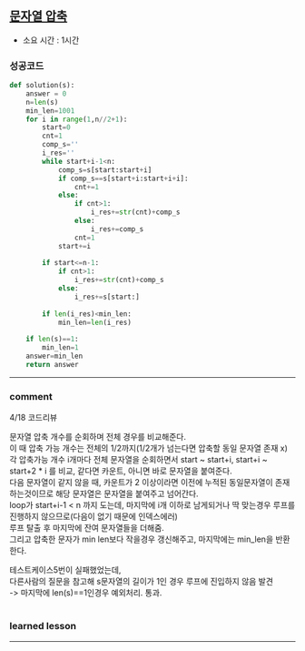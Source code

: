 
## [문자열 압축](https://programmers.co.kr/learn/courses/30/lessons/60057?language=python3#)
* 소요 시간 :  1시간

### 성공코드
```python
def solution(s):
    answer = 0
    n=len(s)
    min_len=1001
    for i in range(1,n//2+1):
        start=0
        cnt=1
        comp_s=''
        i_res=''
        while start+i-1<n:
            comp_s=s[start:start+i]
            if comp_s==s[start+i:start+i+i]:
                cnt+=1
            else:
                if cnt>1:
                    i_res+=str(cnt)+comp_s
                else:
                    i_res+=comp_s
                cnt=1
            start+=i
        
        if start<=n-1:
            if cnt>1:
                i_res+=str(cnt)+comp_s
            else:
                i_res+=s[start:]
        
        if len(i_res)<min_len:
            min_len=len(i_res)
    
    if len(s)==1:
        min_len=1
    answer=min_len
    return answer
```

----------------------------------------------------------------------------
### comment 
4/18 코드리뷰    

문자열 압축 개수를 순회하며 전체 경우를 비교해준다.   
이 때 압축 가능 개수는 전체의 1/2까지(1/2개가 넘는다면 압축할 동일 문자열 존재 x)   
각 압축가능 개수 i개마다 전체 문자열을 순회하면서 start ~ start+i, start+i ~ start+2 * i 를 비교, 같다면 카운트, 아니면 바로 문자열을 붙여준다.   
다음 문자열이 같지 않을 때, 카운트가 2 이상이라면 이전에 누적된 동일문자열이 존재하는것이므로 해당 문자열은 문자열을 붙여주고 넘어간다.  
loop가 start+i-1 < n 까지 도는데, 마지막에 i개 이하로 남게되거나 딱 맞는경우 루프를 진행하지 않으므로(다음이 없기 때문에 인덱스에러)    
루프 탈출 후 마지막에 잔여 문자열들을 더해줌.   
그리고 압축한 문자가 min len보다 작을경우 갱신해주고, 마지막에는 min_len을 반환한다.    

테스트케이스5번이 실패했었는데,    
다른사람의 질문을 참고해 s문자열의 길이가 1인 경우 루프에 진입하지 않음 발견     
-> 마지막에 len(s)==1인경우 예외처리. 통과.   


#
#
 ### learned lesson
 
* ** 
#
#
 
 
 
 

